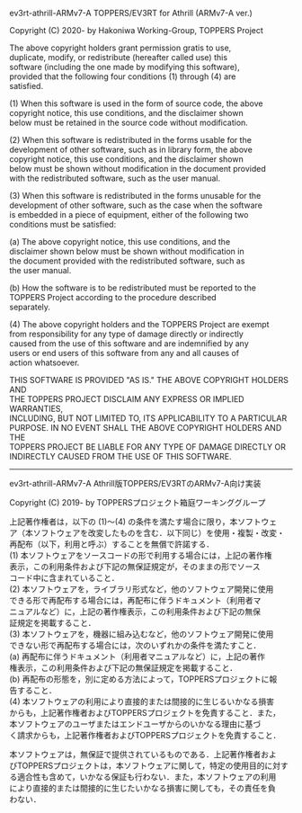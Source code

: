 ev3rt-athrill-ARMv7-A
    TOPPERS/EV3RT for Athrill (ARMv7-A ver.)  
  
Copyright (C) 2020- by Hakoniwa Working-Group, TOPPERS Project  
  
 The above copyright holders grant permission gratis to use,  
 duplicate, modify, or redistribute (hereafter called use) this  
 software (including the one made by modifying this software),  
 provided that the following four conditions (1) through (4) are  
 satisfied.  
  
 (1) When this software is used in the form of source code, the above  
     copyright notice, this use conditions, and the disclaimer shown  
     below must be retained in the source code without modification.  
  
 (2) When this software is redistributed in the forms usable for the  
     development of other software, such as in library form, the above  
     copyright notice, this use conditions, and the disclaimer shown  
     below must be shown without modification in the document provided  
     with the redistributed software, such as the user manual.  
  
 (3) When this software is redistributed in the forms unusable for the  
     development of other software, such as the case when the software  
     is embedded in a piece of equipment, either of the following two  
     conditions must be satisfied:  
  
   (a) The above copyright notice, this use conditions, and the  
       disclaimer shown below must be shown without modification in  
       the document provided with the redistributed software, such as  
       the user manual.  
  
   (b) How the software is to be redistributed must be reported to the  
       TOPPERS Project according to the procedure described  
       separately.  
  
 (4) The above copyright holders and the TOPPERS Project are exempt  
     from responsibility for any type of damage directly or indirectly  
     caused from the use of this software and are indemnified by any  
     users or end users of this software from any and all causes of  
     action whatsoever.  
  
 THIS SOFTWARE IS PROVIDED "AS IS." THE ABOVE COPYRIGHT HOLDERS AND  
 THE TOPPERS PROJECT DISCLAIM ANY EXPRESS OR IMPLIED WARRANTIES,  
 INCLUDING, BUT NOT LIMITED TO, ITS APPLICABILITY TO A PARTICULAR  
 PURPOSE. IN NO EVENT SHALL THE ABOVE COPYRIGHT HOLDERS AND THE  
 TOPPERS PROJECT BE LIABLE FOR ANY TYPE OF DAMAGE DIRECTLY OR  
 INDIRECTLY CAUSED FROM THE USE OF THIS SOFTWARE.  
  
---  
   
ev3rt-athrill-ARMv7-A
    Athrill版TOPPERS/EV3RTのARMv7-A向け実装  
  
Copyright (C) 2019- by TOPPERSプロジェクト箱庭ワーキンググループ  
  
 上記著作権者は，以下の (1)〜(4) の条件を満たす場合に限り，本ソフトウェ  
 ア（本ソフトウェアを改変したものを含む．以下同じ）を使用・複製・改変・  
 再配布（以下，利用と呼ぶ）することを無償で許諾する．  
 (1) 本ソフトウェアをソースコードの形で利用する場合には，上記の著作権  
     表示，この利用条件および下記の無保証規定が，そのままの形でソース  
     コード中に含まれていること．  
 (2) 本ソフトウェアを，ライブラリ形式など，他のソフトウェア開発に使用  
     できる形で再配布する場合には，再配布に伴うドキュメント（利用者マ  
     ニュアルなど）に，上記の著作権表示，この利用条件および下記の無保  
     証規定を掲載すること．  
 (3) 本ソフトウェアを，機器に組み込むなど，他のソフトウェア開発に使用  
     できない形で再配布する場合には，次のいずれかの条件を満たすこと．  
   (a) 再配布に伴うドキュメント（利用者マニュアルなど）に，上記の著作  
       権表示，この利用条件および下記の無保証規定を掲載すること．  
   (b) 再配布の形態を，別に定める方法によって，TOPPERSプロジェクトに報  
       告すること．  
 (4) 本ソフトウェアの利用により直接的または間接的に生じるいかなる損害  
     からも，上記著作権者およびTOPPERSプロジェクトを免責すること．また，  
     本ソフトウェアのユーザまたはエンドユーザからのいかなる理由に基づ  
     く請求からも，上記著作権者およびTOPPERSプロジェクトを免責すること．  
  
 本ソフトウェアは，無保証で提供されているものである．上記著作権者およ  
 びTOPPERSプロジェクトは，本ソフトウェアに関して，特定の使用目的に対す  
 る適合性も含めて，いかなる保証も行わない．また，本ソフトウェアの利用  
 により直接的または間接的に生じたいかなる損害に関しても，その責任を負  
 わない．  
